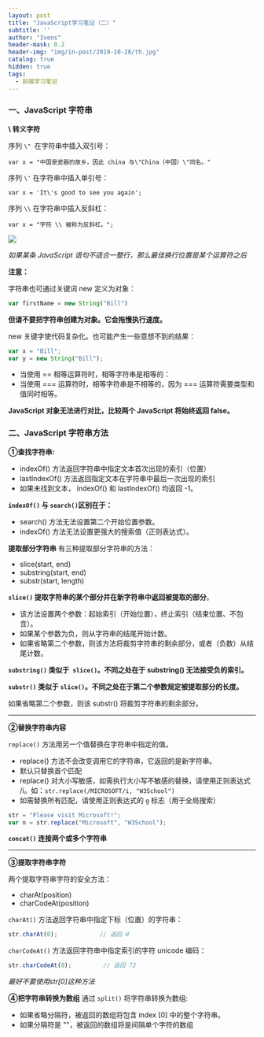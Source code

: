 ```yaml
---
layout: post
title: "JavaScript学习笔记（二）"
subtitle: ''
author: "Ivens"
header-mask: 0.2
header-img: "img/in-post/2019-10-28/th.jpg"
catalog: true
hidden: true
tags:
  - 前端学习笔记
---
```


### 一、JavaScript 字符串

**\ 转义字符**

序列 `\" `在字符串中插入双引号：
```
var x = "中国是瓷器的故乡，因此 china 与\"China（中国）\"同名。"
```

序列 `\'` 在字符串中插入单引号：
```
var x = 'It\'s good to see you again';
```
序列 `\\` 在字符串中插入反斜杠：
```
var x = "字符 \\ 被称为反斜杠。";
```
![](../../../../img/in-post/2019-10-28/a.png)

*如果某条 JavaScript 语句不适合一整行，那么最佳换行位置是某个运算符之后*

**注意：**

字符串也可通过关键词 new 定义为对象：
```js
var firstName = new String("Bill")
```
**但请不要把字符串创建为对象。它会拖慢执行速度。**

new 关键字使代码复杂化。也可能产生一些意想不到的结果：
```js
var x = "Bill";             
var y = new String("Bill");
```
- 当使用 == 相等运算符时，相等字符串是相等的：
- 当使用 === 运算符时，相等字符串是不相等的，因为 === 运算符需要类型和值同时相等。

**JavaScript 对象无法进行对比，比较两个 JavaScript 将始终返回 false。**

### 二、JavaScript 字符串方法
**①查找字符串:**
- indexOf() 方法返回字符串中指定文本首次出现的索引（位置）
- lastIndexOf() 方法返回指定文本在字符串中最后一次出现的索引
- 如果未找到文本， indexOf() 和 lastIndexOf() 均返回 -1。

**`indexOf()` 与 `search()`区别在于：**
- search() 方法无法设置第二个开始位置参数。
- indexOf() 方法无法设置更强大的搜索值（正则表达式）。

**提取部分字符串**
有三种提取部分字符串的方法：
- slice(start, end)
- substring(start, end)
- substr(start, length)

**`slice()` 提取字符串的某个部分并在新字符串中返回被提取的部分**。
- 该方法设置两个参数：起始索引（开始位置），终止索引（结束位置、不包含）。
- 如果某个参数为负，则从字符串的结尾开始计数。
- 如果省略第二个参数，则该方法将裁剪字符串的剩余部分，或者（负数）从结尾计数。

**`substring()` 类似于` slice()`。不同之处在于 substring() 无法接受负的索引。**

**`substr()` 类似于 `slice()`。不同之处在于第二个参数规定被提取部分的长度。**

如果省略第二个参数，则该 substr() 将裁剪字符串的剩余部分。

***

**②替换字符串内容**

`replace()` 方法用另一个值替换在字符串中指定的值。
- replace() 方法不会改变调用它的字符串，它返回的是新字符串。
- 默认只替换首个匹配
- replace() 对大小写敏感，如需执行大小写不敏感的替换，请使用正则表达式 /i。如：```str.replace(/MICROSOFT/i, "W3School")```
- 如需替换所有匹配，请使用正则表达式的 `g` 标志（用于全局搜索）
```js
str = "Please visit Microsoft!";
var n = str.replace("Microsoft", "W3School");
```
**`concat()` 连接两个或多个字符串**
<hr>

**③提取字符串字符**

两个提取字符串字符的安全方法：
- charAt(position)
- charCodeAt(position)

`charAt()` 方法返回字符串中指定下标（位置）的字符串：
```js
str.charAt(0);            // 返回 H
```
`charCodeAt()` 方法返回字符串中指定索引的字符 unicode 编码：
```js
str.charCodeAt(0);         // 返回 72
```
*最好不要使用str[0]这种方法*

**④把字符串转换为数组**
通过 `split()` 将字符串转换为数组:
- 如果省略分隔符，被返回的数组将包含 index [0] 中的整个字符串。
- 如果分隔符是 ""，被返回的数组将是间隔单个字符的数组